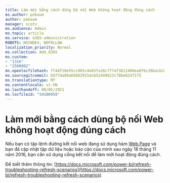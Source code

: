 ```yaml
---
title: Làm mới bằng cách dùng bộ nối Web không hoạt động đúng cách
ms.author: pebaum
author: pebaum
manager: scotv
ms.audience: Admin
ms.topic: article
ms.service: o365-administration
ROBOTS: NOINDEX, NOFOLLOW
localization_priority: Normal
ms.collection: Adm_O365
ms.custom:
- "1316"
- "2500002"
ms.openlocfilehash: ff44f18e55cc905c4e65fa18c777af3812409ea6f6c26bacb24a7758c2749b5a
ms.sourcegitcommit: b5f7da89a650d2915dc652449623c78be6247175
ms.translationtype: MT
ms.contentlocale: vi-VN
ms.lasthandoff: 08/05/2021
ms.locfileid: "54106058"
---
```

# <a name="refresh-using-web-connector-doesnt-work-properly"></a>Làm mới bằng cách dùng bộ nối Web không hoạt động đúng cách

Nếu bạn có tập lệnh đường kết nối web đang sử dụng hàm [Web.Page](https://msdn.microsoft.com/library/mt260924.aspx) và bạn đã cập nhật tập dữ liệu hoặc báo cáo của mình sau ngày 18 tháng 11 năm 2016, bạn cần sử dụng cổng kết nối để làm mới hoạt động đúng cách.

Để biết thêm thông tin: [https://docs.microsoft.com/power-bi/refresh-troubleshooting-refresh-scenarios](https://docs.microsoft.com/power-bi/refresh-troubleshooting-refresh-scenarios)

